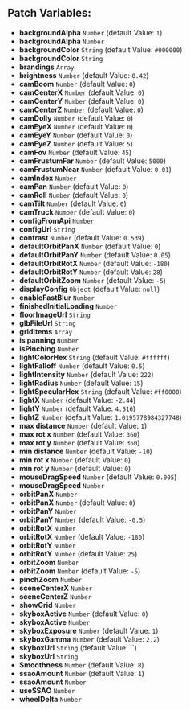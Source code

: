 ## Patch Variables:

* __backgroundAlpha__ ```Number``` (default Value: `1`)
* __backgroundAlpha__ ```Number```
* __backgroundColor__ ```String``` (default Value: `#000000`)
* __backgroundColor__ ```String```
* __brandings__ ```Array```
* __brightness__ ```Number``` (default Value: `0.42`)
* __camBoom__ ```Number``` (default Value: `0`)
* __camCenterX__ ```Number``` (default Value: `0`)
* __camCenterY__ ```Number``` (default Value: `0`)
* __camCenterZ__ ```Number``` (default Value: `0`)
* __camDolly__ ```Number``` (default Value: `0`)
* __camEyeX__ ```Number``` (default Value: `0`)
* __camEyeY__ ```Number``` (default Value: `0`)
* __camEyeZ__ ```Number``` (default Value: `5`)
* __camFov__ ```Number``` (default Value: `45`)
* __camFrustumFar__ ```Number``` (default Value: `5000`)
* __camFrustumNear__ ```Number``` (default Value: `0.01`)
* __camIndex__ ```Number```
* __camPan__ ```Number``` (default Value: `0`)
* __camRoll__ ```Number``` (default Value: `0`)
* __camTilt__ ```Number``` (default Value: `0`)
* __camTruck__ ```Number``` (default Value: `0`)
* __configFromApi__ ```Number```
* __configUrl__ ```String```
* __contrast__ ```Number``` (default Value: `0.539`)
* __defaultOrbitPanX__ ```Number``` (default Value: `0`)
* __defaultOrbitPanY__ ```Number``` (default Value: `0.05`)
* __defaultOrbitRotX__ ```Number``` (default Value: `-180`)
* __defaultOrbitRotY__ ```Number``` (default Value: `28`)
* __defaultOrbitZoom__ ```Number``` (default Value: `-5`)
* __displayConfig__ ```Object``` (default Value: `null`)
* __enableFastBlur__ ```Number```
* __finishedInitialLoading__ ```Number```
* __floorImageUrl__ ```String```
* __glbFileUrl__ ```String```
* __gridItems__ ```Array```
* __is panning__ ```Number```
* __isPinching__ ```Number```
* __lightColorHex__ ```String``` (default Value: `#ffffff`)
* __lightFalloff__ ```Number``` (default Value: `0.5`)
* __lightIntensity__ ```Number``` (default Value: `222`)
* __lightRadius__ ```Number``` (default Value: `15`)
* __lightSpecularHex__ ```String``` (default Value: `#ff0000`)
* __lightX__ ```Number``` (default Value: `-2.44`)
* __lightY__ ```Number``` (default Value: `4.516`)
* __lightZ__ ```Number``` (default Value: `1.0195778984327748`)
* __max distance__ ```Number``` (default Value: `1`)
* __max rot x__ ```Number``` (default Value: `360`)
* __max rot y__ ```Number``` (default Value: `360`)
* __min distance__ ```Number``` (default Value: `-10`)
* __min rot x__ ```Number``` (default Value: `0`)
* __min rot y__ ```Number``` (default Value: `0`)
* __mouseDragSpeed__ ```Number``` (default Value: `0.005`)
* __mouseDragSpeed__ ```Number```
* __orbitPanX__ ```Number```
* __orbitPanX__ ```Number``` (default Value: `0`)
* __orbitPanY__ ```Number```
* __orbitPanY__ ```Number``` (default Value: `-0.5`)
* __orbitRotX__ ```Number```
* __orbitRotX__ ```Number``` (default Value: `-180`)
* __orbitRotY__ ```Number```
* __orbitRotY__ ```Number``` (default Value: `25`)
* __orbitZoom__ ```Number```
* __orbitZoom__ ```Number``` (default Value: `-5`)
* __pinchZoom__ ```Number```
* __sceneCenterX__ ```Number```
* __sceneCenterZ__ ```Number```
* __showGrid__ ```Number```
* __skyboxActive__ ```Number``` (default Value: `0`)
* __skyboxActive__ ```Number```
* __skyboxExposure__ ```Number``` (default Value: `1`)
* __skyboxGamma__ ```Number``` (default Value: `2.2`)
* __skyboxUrl__ ```String``` (default Value: ``)
* __skyboxUrl__ ```String```
* __Smoothness__ ```Number``` (default Value: `8`)
* __ssaoAmount__ ```Number``` (default Value: `1`)
* __ssaoAmount__ ```Number```
* __useSSAO__ ```Number```
* __wheelDelta__ ```Number```

